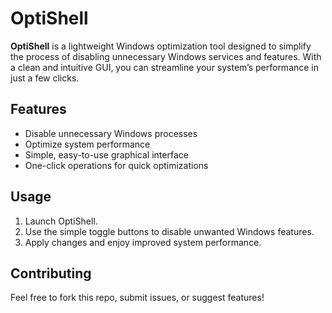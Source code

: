 # OptiShell

**OptiShell** is a lightweight Windows optimization tool designed to simplify the process of disabling unnecessary Windows services and features. With a clean and intuitive GUI, you can streamline your system’s performance in just a few clicks.

## Features
- Disable unnecessary Windows processes
- Optimize system performance
- Simple, easy-to-use graphical interface
- One-click operations for quick optimizations

## Usage
1. Launch OptiShell.
2. Use the simple toggle buttons to disable unwanted Windows features.
3. Apply changes and enjoy improved system performance.

## Contributing
Feel free to fork this repo, submit issues, or suggest features!

